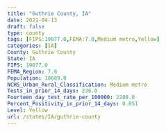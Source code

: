 ```yaml
---
title: "Guthrie County, IA"
date: 2021-04-13
draft: false
type: county
tags: [FIPS:19077.0,FEMA:7.0,Medium metro,Yellow]
categories: [IA]
County: Guthrie County
State: IA
FIPS: 19077.0
FEMA_Region: 7.0
Population: 10689.0
NCHS_Urban_Rural_Classification: Medium metro
Tests_in_prior_14_days: 236.0
Fourteen_day_test_rate_per_100000: 2208.0
Percent_Positivity_in_prior_14_days: 0.051
Level: Yellow
url: /states/IA/guthrie-county
---
```



